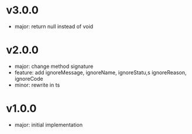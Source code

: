 # v3.0.0

- major: return null instead of void

# v2.0.0

- major: change method signature
- feature: add ignoreMessage, ignoreName, ignoreStatu,s ignoreReason, ignoreCode
- minor: rewrite in ts

# v1.0.0

- major: initial implementation
